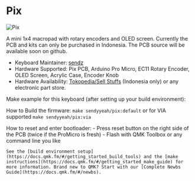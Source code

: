 # Pix

![Pix](https://i.imgur.com/ZcuDN6zl.jpg)

A mini 1x4 macropad with rotary encoders and OLED screen. Currently the PCB and kits can only be purchased in Indonesia. The PCB source will be available soon on github.

* Keyboard Maintainer: [sendz](https://github.com/sendz)
* Hardware Supported: Pix PCB, Arduino Pro Micro, EC11 Rotary Encoder, OLED Screen, Acrylic Case, Encoder Knob
* Hardware Availability: [Tokopedia/Sell Stuffs](https://tokopedia.com/sell-stuffs) (Indonesia only) or any electronic part store.

Make example for this keyboard (after setting up your build environment):

How to Build the firmware:
    `make sendyyeah/pix:default`
    or for VIA supported
    `make sendyyeah/pix:via`

How to reset and enter bootloader:
    - Press reset button on the right side of the PCB (twice if the ProMicro is fresh)
    - Flash with QMK Toolbox or any command line you like

    See the [build environment setup](https://docs.qmk.fm/#/getting_started_build_tools) and the [make instructions](https://docs.qmk.fm/#/getting_started_make_guide) for more information. Brand new to QMK? Start with our [Complete Newbs Guide](https://docs.qmk.fm/#/newbs).
